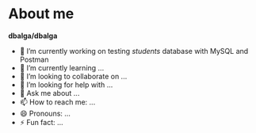# About me

**dbalga/dbalga**

- 🔭 I’m currently working on testing *students* database with MySQL and Postman
- 🌱 I’m currently learning ...
- 👯 I’m looking to collaborate on ...
- 🤔 I’m looking for help with ...
- 💬 Ask me about ...
- 📫 How to reach me: ...
- 😄 Pronouns: ...
- ⚡ Fun fact: ...

